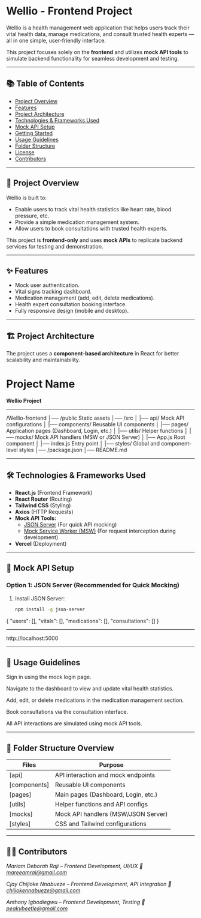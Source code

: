 # Wellio - Frontend Project

Wellio is a health management web application that helps users track their vital health data, manage medications, and consult trusted health experts — all in one simple, user-friendly interface.

This project focuses solely on the **frontend** and utilizes **mock API tools** to simulate backend functionality for seamless development and testing.

---

## 📚 Table of Contents
- [Project Overview](#project-overview)
- [Features](#features)
- [Project Architecture](#project-architecture)
- [Technologies & Frameworks Used](#technologies--frameworks-used)
- [Mock API Setup](#mock-api-setup)
- [Getting Started](#getting-started)
- [Usage Guidelines](#usage-guidelines)
- [Folder Structure](#folder-structure)
- [License](#license)
- [Contributors](#contributors)

---

## 🚀 Project Overview
Wellio is built to:
- Enable users to track vital health statistics like heart rate, blood pressure, etc.
- Provide a simple medication management system.
- Allow users to book consultations with trusted health experts.

This project is **frontend-only** and uses **mock APIs** to replicate backend services for testing and demonstration.

---

## ✨ Features
- Mock user authentication.
- Vital signs tracking dashboard.
- Medication management (add, edit, delete medications).
- Health expert consultation booking interface.
- Fully responsive design (mobile and desktop).

---

## 🏗️ Project Architecture
The project uses a **component-based architecture** in React for better scalability and maintainability.

# Project Name
**Wellio Project**

---

/Wellio-frontend
│── /public Static assets
│── /src
│  |── api/ Mock API configurations
│  |── components/ Reusable UI components
│  |── pages/ Application pages (Dashboard, Login, etc.)
│  |── utils/ Helper functions
│  |── mocks/ Mock API handlers (MSW or JSON Server)
│  |── App.js  Root component
│  |── index.js Entry point
│  |── styles/ Global and component-level styles
│── /package.json
│── README.md

---

## 🛠️ Technologies & Frameworks Used
- **React.js** (Frontend Framework)
- **React Router** (Routing)
- **Tailwind CSS** (Styling)
- **Axios** (HTTP Requests)
- **Mock API Tools:**
   - [JSON Server](https://github.com/typicode/json-server) (For quick API mocking)
   - [Mock Service Worker (MSW)](https://mswjs.io/) (For request interception during development)
- **Vercel** (Deployment)

---

## 🔌 Mock API Setup

### Option 1: JSON Server (Recommended for Quick Mocking)
1. Install JSON Server:
   ```bash
   npm install -g json-server

{
  "users": [],
  "vitals": [],
  "medications": [],
  "consultations": []
}

---

http://localhost:5000

---

## 📖 Usage Guidelines
Sign in using the mock login page.

Navigate to the dashboard to view and update vital health statistics.

Add, edit, or delete medications in the medication management section.

Book consultations via the consultation interface.

All API interactions are simulated using mock API tools.

---

## 📂 Folder Structure Overview
| Files | Purpose |
| ------------ | ----------- |
|[api]	|API interaction and mock endpoints
|[components]	|Reusable UI components
|[pages]	|Main pages (Dashboard, Login, etc.)
|[utils]	|Helper functions and API configs
|[mocks]	|Mock API handlers (MSW/JSON Server)
|[styles]	|CSS and Tailwind configurations

---

## 👩‍💻 Contributors
*Mariam Deborah Raji – Frontend Development, UI/UX*
*📧 mareeamraj@gmail.com*

*Cjay Chijioke Nnabueze – Frontend Development, API Integration*
*📧 chijiokennabueze@gmail.com*

*Anthony Igbodiegwu – Frontend Development, Testing*
*📧 peakybeetle@gmail.com*